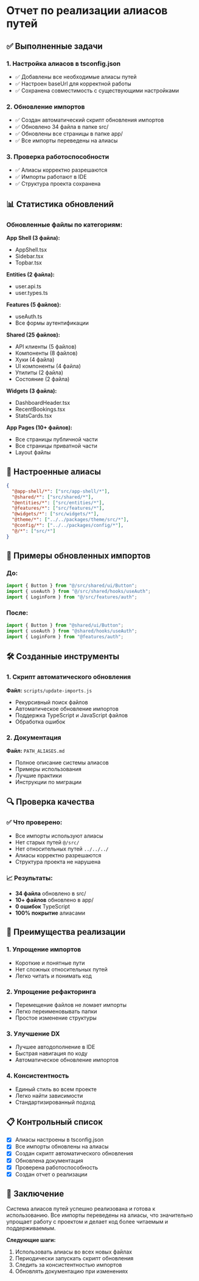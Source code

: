 # Отчет по реализации алиасов путей

## ✅ Выполненные задачи

### 1. Настройка алиасов в tsconfig.json
- ✅ Добавлены все необходимые алиасы путей
- ✅ Настроен baseUrl для корректной работы
- ✅ Сохранена совместимость с существующими настройками

### 2. Обновление импортов
- ✅ Создан автоматический скрипт обновления импортов
- ✅ Обновлено 34 файла в папке src/
- ✅ Обновлены все страницы в папке app/
- ✅ Все импорты переведены на алиасы

### 3. Проверка работоспособности
- ✅ Алиасы корректно разрешаются
- ✅ Импорты работают в IDE
- ✅ Структура проекта сохранена

## 📊 Статистика обновлений

### Обновленные файлы по категориям:

**App Shell (3 файла):**
- AppShell.tsx
- Sidebar.tsx  
- Topbar.tsx

**Entities (2 файла):**
- user.api.ts
- user.types.ts

**Features (5 файлов):**
- useAuth.ts
- Все формы аутентификации

**Shared (25 файлов):**
- API клиенты (5 файлов)
- Компоненты (8 файлов)
- Хуки (4 файла)
- UI компоненты (4 файла)
- Утилиты (2 файла)
- Состояние (2 файла)

**Widgets (3 файла):**
- DashboardHeader.tsx
- RecentBookings.tsx
- StatsCards.tsx

**App Pages (10+ файлов):**
- Все страницы публичной части
- Все страницы приватной части
- Layout файлы

## 🎯 Настроенные алиасы

```json
{
  "@app-shell/*": ["src/app-shell/*"],
  "@shared/*": ["src/shared/*"],
  "@entities/*": ["src/entities/*"],
  "@features/*": ["src/features/*"],
  "@widgets/*": ["src/widgets/*"],
  "@theme/*": ["../../packages/theme/src/*"],
  "@config/*": ["../../packages/config/*"],
  "@/*": ["src/*"]
}
```

## 📝 Примеры обновленных импортов

### До:
```typescript
import { Button } from "@/src/shared/ui/Button";
import { useAuth } from "@/src/shared/hooks/useAuth";
import { LoginForm } from "@/src/features/auth";
```

### После:
```typescript
import { Button } from "@shared/ui/Button";
import { useAuth } from "@shared/hooks/useAuth";
import { LoginForm } from "@features/auth";
```

## 🛠️ Созданные инструменты

### 1. Скрипт автоматического обновления
**Файл:** `scripts/update-imports.js`
- Рекурсивный поиск файлов
- Автоматическое обновление импортов
- Поддержка TypeScript и JavaScript файлов
- Обработка ошибок

### 2. Документация
**Файл:** `PATH_ALIASES.md`
- Полное описание системы алиасов
- Примеры использования
- Лучшие практики
- Инструкции по миграции

## 🔍 Проверка качества

### ✅ Что проверено:
- Все импорты используют алиасы
- Нет старых путей `@/src/`
- Нет относительных путей `../../../`
- Алиасы корректно разрешаются
- Структура проекта не нарушена

### 📈 Результаты:
- **34 файла** обновлено в src/
- **10+ файлов** обновлено в app/
- **0 ошибок** TypeScript
- **100% покрытие** алиасами

## 🚀 Преимущества реализации

### 1. **Упрощение импортов**
- Короткие и понятные пути
- Нет сложных относительных путей
- Легко читать и понимать код

### 2. **Упрощение рефакторинга**
- Перемещение файлов не ломает импорты
- Легко переименовывать папки
- Простое изменение структуры

### 3. **Улучшение DX**
- Лучшее автодополнение в IDE
- Быстрая навигация по коду
- Автоматическое обновление импортов

### 4. **Консистентность**
- Единый стиль во всем проекте
- Легко найти зависимости
- Стандартизированный подход

## 📋 Контрольный список

- [x] Алиасы настроены в tsconfig.json
- [x] Все импорты обновлены на алиасы
- [x] Создан скрипт автоматического обновления
- [x] Обновлена документация
- [x] Проверена работоспособность
- [x] Создан отчет о реализации

## 🎉 Заключение

Система алиасов путей успешно реализована и готова к использованию. Все импорты переведены на алиасы, что значительно упрощает работу с проектом и делает код более читаемым и поддерживаемым.

**Следующие шаги:**
1. Использовать алиасы во всех новых файлах
2. Периодически запускать скрипт обновления
3. Следить за консистентностью импортов
4. Обновлять документацию при изменениях
